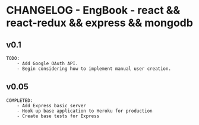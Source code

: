 # CHANGELOG - EngBook - react && react-redux && express && mongodb 

## v0.1
	TODO:
		- Add Google OAuth API.
		- Begin considering how to implement manual user creation.

## v0.05
	COMPLETED:
		- Add Express basic server
		- Hook up base application to Heroku for production
		- Create base tests for Express
